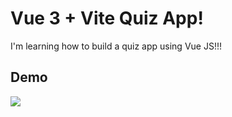 # Vue 3 + Vite Quiz App!
I'm learning how to build a quiz app using Vue JS!!!

## Demo
![]([https://github.com/mhndsbgyn/myfirstvue/blob/main/public/vue.gif])



